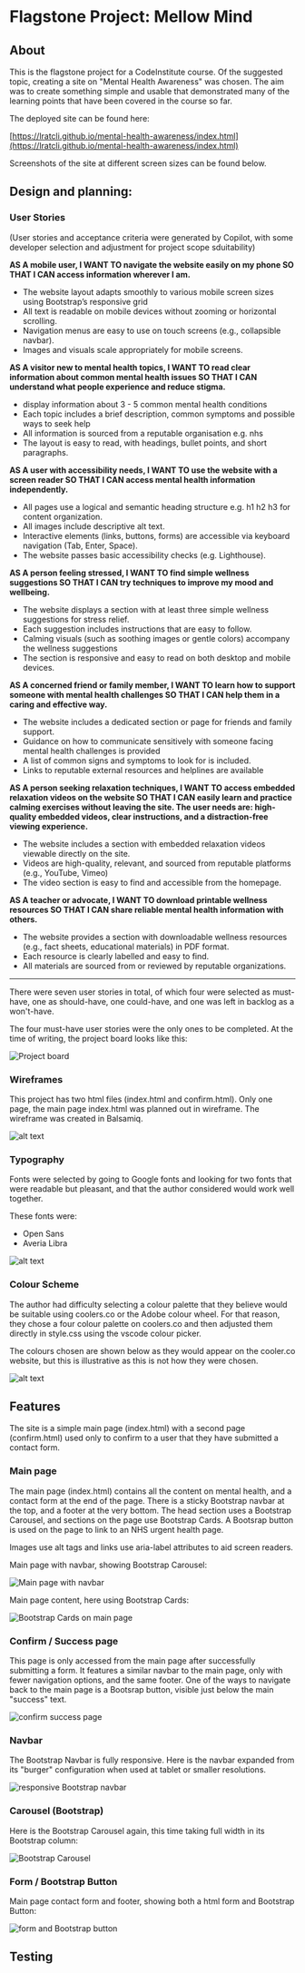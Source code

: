 

# Flagstone Project: Mellow Mind

## About

This is the flagstone project for a CodeInstitute course. Of the suggested topic, creating a site on "Mental Health Awareness" was chosen. The aim was to create something simple and usable that demonstrated many of the learning points that have been covered in the course so far.

The deployed site can be found here:

[https://lratcli.github.io/mental-health-awareness/index.html](https://lratcli.github.io/mental-health-awareness/index.html)

Screenshots of the site at different screen sizes can be found below.



## Design and planning:

### User Stories

(User stories and acceptance criteria were generated by Copilot, with some developer selection and adjustment for project scope sduitability)

**AS A mobile user, I WANT TO navigate the website easily on my phone SO THAT I CAN access information wherever I am.**

- The website layout adapts smoothly to various mobile screen sizes using Bootstrap’s responsive grid
- All text is readable on mobile devices without zooming or horizontal scrolling.
- Navigation menus are easy to use on touch screens (e.g., collapsible navbar).
- Images and visuals scale appropriately for mobile screens.


**AS A visitor new to mental health topics, I WANT TO read clear information about common mental health issues SO THAT I CAN understand what people experience and reduce stigma.**

- display information about 3 - 5 common mental health conditions
- Each topic includes a brief description, common symptoms and possible ways to seek help
- All information is sourced from a reputable organisation e.g. nhs
- The layout is easy to read, with headings, bullet points, and short paragraphs.

**AS A user with accessibility needs, I WANT TO use the website with a screen reader SO THAT I CAN access mental health information independently.**

- All pages use a logical and semantic heading structure e.g. h1 h2 h3 for content organization.
- All images include descriptive alt text.
- Interactive elements (links, buttons, forms) are accessible via keyboard navigation (Tab, Enter, Space).
- The website passes basic accessibility checks (e.g. Lighthouse).

**AS A person feeling stressed, I WANT TO find simple wellness suggestions SO THAT I CAN try techniques to improve my mood and wellbeing.**

- The website displays a section with at least three simple wellness suggestions for stress relief.
- Each suggestion includes instructions that are easy to follow.
- Calming visuals (such as soothing images or gentle colors) accompany the wellness suggestions
- The section is responsive and easy to read on both desktop and mobile devices.

**AS A concerned friend or family member, I WANT TO learn how to support someone with mental health challenges SO THAT I CAN help them in a caring and effective way.**

- The website includes a dedicated section or page for friends and family support.
- Guidance on how to communicate sensitively with someone facing mental health challenges is provided
- A list of common signs and symptoms to look for is included.
- Links to reputable external resources and helplines are available

**AS A person seeking relaxation techniques, I WANT TO access embedded relaxation videos on the website SO THAT I CAN easily learn and practice calming exercises without leaving the site. The user needs are: high-quality embedded videos, clear instructions, and a distraction-free viewing experience.**

- The website includes a section with embedded relaxation videos viewable directly on the site.
- Videos are high-quality, relevant, and sourced from reputable platforms (e.g., YouTube, Vimeo)
- The video section is easy to find and accessible from the homepage.

**AS A teacher or advocate, I WANT TO download printable wellness resources SO THAT I CAN share reliable mental health information with others.**

- The website provides a section with downloadable wellness resources (e.g., fact sheets, educational materials) in PDF format.
- Each resource is clearly labelled and easy to find.
- All materials are sourced from or reviewed by reputable organizations.

---

There were seven user stories in total, of which four were selected as must-have, one as should-have, one could-have, and one was left in backlog as a won't-have.

The four must-have user stories were the only ones to be completed. At the time of writing, the project board looks like this:

![Project board](readme-assets/project-board.webp)

### Wireframes

This project has two html files (index.html and confirm.html). Only one page, the main page index.html was planned out in wireframe. The wireframe was created in Balsamiq.


![alt text](readme-assets/flagstone-mental-health-awareness-mellow-mind.webp)

### Typography

Fonts were selected by going to Google fonts and looking for two fonts that were readable but pleasant, and that the author considered would work well together.

These fonts were:
- Open Sans
- Averia Libra

![alt text](readme-assets/fonts-selected.webp)


### Colour Scheme

The author had difficulty selecting a colour palette that they believe would be suitable using coolers.co or the Adobe colour wheel. For that reason, they chose a four colour palette on coolers.co and then adjusted them directly in style.css using the vscode colour picker.

The colours chosen are shown below as they would appear on the cooler.co website, but this is illustrative as this is not how they were chosen.

![alt text](readme-assets/colour-palette.webp)

## Features

The site is a simple main page (index.html) with a second page (confirm.html) used only to confirm to a user that they have submitted a contact form.

### Main page

The main page (index.html) contains all the content on mental health, and a contact form at the end of the page. There is a sticky Bootstrap navbar at the top, and a footer at the very bottom. The head section uses a Bootstrap Carousel, and sections on the page use Bootstrap Cards. A Bootsrap button is used on the page to link to an NHS urgent health page.

Images use alt tags and links use aria-label attributes to aid screen readers.

Main page with navbar, showing Bootstrap Carousel:

![Main page with navbar](readme-assets/index-html-navbar.webp)

Main page content, here using Bootstrap Cards:

![Bootstrap Cards on main page](readme-assets/cards-index-html.webp)

### Confirm / Success page

This page is only accessed from the main page after successfully submitting a form. It features a similar navbar to the main page, only with fewer navigation options, and the same footer. One of the ways to navigate back to the main page is a Bootsrap button, visible just below the main "success" text.

![confirm success page](readme-assets/confirm-html-nav-button-footer.webp)

### Navbar

The Bootstrap Navbar is fully responsive. Here is the navbar expanded from its "burger" configuration when used at tablet or smaller resolutions.

![responsive Bootstrap navbar](readme-assets/expanded-mobile-navbar.webp)

### Carousel (Bootstrap)

Here is the Bootstrap Carousel again, this time taking full width in its Bootstrap column:

![Bootstrap Carousel](readme-assets/carousel-mobile.webp)


### Form / Bootstrap Button

Main page contact form and footer, showing both a html form and Bootstrap Button:

![form and Bootstrap button](readme-assets/index-html-form-footer.webp)

## Testing